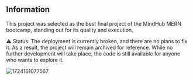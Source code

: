 ## Information

This project was selected as the best final project of the MindHub MERN bootcamp, standing out for its quality and execution.

⚠️ Status: The deployment is currently broken, and there are no plans to fix it. As a result, the project will remain archived for reference. While no further development will take place, the code is still available for anyone who wants to explore it.

![1724161077567](https://github.com/user-attachments/assets/b2d0b26d-1d08-4971-bd33-a6374873e2d9)
